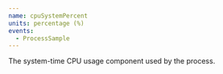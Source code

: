 ```yaml
---
name: cpuSystemPercent
units: percentage (%)
events:
  - ProcessSample
---
```


The system-time CPU usage component used by the process.
